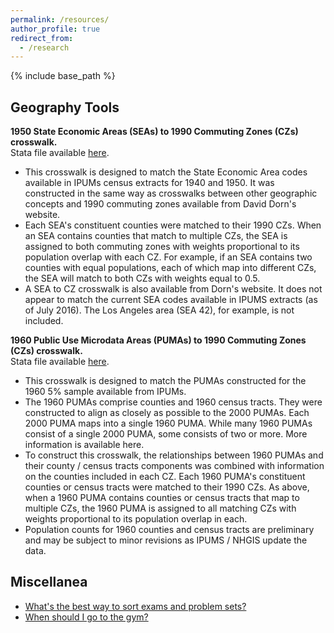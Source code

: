 ```yaml
---
permalink: /resources/
author_profile: true
redirect_from:
  - /research
---
```


{% include base_path %}

## Geography Tools

**1950 State Economic Areas (SEAs) to 1990 Commuting Zones (CZs) crosswalk.**  
Stata file available [here](/files/cz_sea_cw_ekr.dta).
- This crosswalk is designed to match the State Economic Area codes available in IPUMs census extracts for 1940 and 1950. It was constructed in the same way as crosswalks between other geographic concepts and 1990 commuting zones available from David Dorn's website.
- Each SEA's constituent counties were matched to their 1990 CZs. When an SEA contains counties that match to multiple CZs, the SEA is assigned to both commuting zones with weights proportional to its population overlap with each CZ. For example, if an SEA contains two counties with equal populations, each of which map into different CZs, the SEA will match to both CZs with weights equal to 0.5.
- A SEA to CZ crosswalk is also available from Dorn's website. It does not appear to match the current SEA codes available in IPUMS extracts (as of July 2016). The Los Angeles area (SEA 42), for example, is not included.

**1960 Public Use Microdata Areas (PUMAs) to 1990 Commuting Zones (CZs) crosswalk.**  
Stata file available [here](/files/cz_puma1960_cw_direct.dta).  
- This crosswalk is designed to match the PUMAs constructed for the 1960 5% sample available from IPUMs.
- The 1960 PUMAs comprise counties and 1960 census tracts. They were constructed to align as closely as possible to the 2000 PUMAs. Each 2000 PUMA maps into a single 1960 PUMA. While many 1960 PUMAs consist of a single 2000 PUMA, some consists of two or more. More information is available here.
- To construct this crosswalk, the relationships between 1960 PUMAs and their county / census tracts components was combined with information on the counties included in each CZ. Each 1960 PUMA's constituent counties or census tracts were matched to their 1990 CZs. As above, when a 1960 PUMA contains counties or census tracts that map to multiple CZs, the 1960 PUMA is assigned to all matching CZs with weights proportional to its population overlap in each.
- Population counts for 1960 counties and census tracts are preliminary and may be subject to minor revisions as IPUMS / NHGIS update the data.


## Miscellanea
 
- [What's the best way to sort exams and problem sets?](https://stackoverflow.com/questions/9741231/best-algorithm-to-sort-exams/35517412#35517412?newreg=3872a97fce9f4b90aaa7896bd0d670ab)
- [When should I go to the gym?](/files/when_should_I_go_to_the_gym.pdf)

